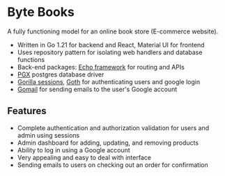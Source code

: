 # Byte Books

A fully functioning model for an online book store (E-commerce website).

- Written in Go 1.21 for backend and React, Material UI for frontend
- Uses repository pattern for isolating web handlers and database functions
- Back-end packages: [Echo framework](https://github.com/labstack/echo) for routing and APIs
- [PGX](https://github.com/jackc/pgx)  postgres database driver
- [Gorilla sessions](https://github.com/gorilla/sessions), [Goth](https://github.com/markbates/goth) for authenticating users and google login
- [Gomail](https://github.com/go-gomail/gomail) for sending emails to the user's Google account

## Features
- Complete authentication and authorization validation for users and admin using sessions
- Admin dashboard for adding, updating, and removing products
- Ability to log in using a Google account
- Very appealing and easy to deal with interface
- Sending emails to users on checking out an order for confirmation
